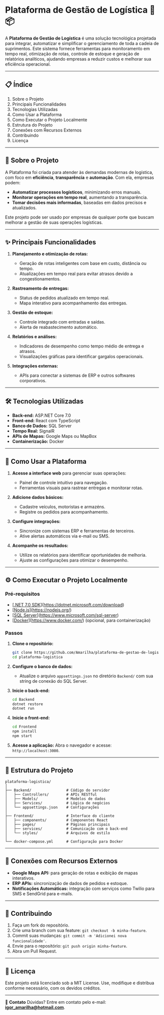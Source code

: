 # Plataforma de Gestão de Logística 🚚📦

A **Plataforma de Gestão de Logística** é uma solução tecnológica projetada para integrar, automatizar e simplificar o gerenciamento de toda a cadeia de suprimentos. Este sistema fornece ferramentas para monitoramento em tempo real, otimização de rotas, controle de estoque e geração de relatórios analíticos, ajudando empresas a reduzir custos e melhorar sua eficiência operacional.

---

## 📋 **Índice**
1. Sobre o Projeto
2. Principais Funcionalidades
3. Tecnologias Utilizadas
4. Como Usar a Plataforma
5. Como Executar o Projeto Localmente
6. Estrutura do Projeto
7. Conexões com Recursos Externos
8. Contribuindo
9. Licença

---

## 🌟 **Sobre o Projeto**
A Plataforma foi criada para atender às demandas modernas de logística, com foco em **eficiência**, **transparência** e **automação**. Com ela, empresas podem:
- **Automatizar processos logísticos**, minimizando erros manuais.
- **Monitorar operações em tempo real**, aumentando a transparência.
- **Tomar decisões mais informadas**, baseadas em dados precisos e atualizados.
  
Este projeto pode ser usado por empresas de qualquer porte que buscam melhorar a gestão de suas operações logísticas.

---

## ✨ **Principais Funcionalidades**
1. **Planejamento e otimização de rotas:**
   - Geração de rotas inteligentes com base em custo, distância ou tempo.
   - Atualizações em tempo real para evitar atrasos devido a congestionamentos.

2. **Rastreamento de entregas:**
   - Status de pedidos atualizado em tempo real.
   - Mapa interativo para acompanhamento das entregas.

3. **Gestão de estoque:**
   - Controle integrado com entradas e saídas.
   - Alerta de reabastecimento automático.

4. **Relatórios e análises:**
   - Indicadores de desempenho como tempo médio de entrega e atrasos.
   - Visualizações gráficas para identificar gargalos operacionais.

5. **Integrações externas:**
   - APIs para conectar a sistemas de ERP e outros softwares corporativos.

---

## 🛠 **Tecnologias Utilizadas**
- **Back-end:** ASP.NET Core 7.0  
- **Front-end:** React com TypeScript  
- **Banco de Dados:** SQL Server  
- **Tempo Real:** SignalR  
- **APIs de Mapas:** Google Maps ou MapBox  
- **Containerização:** Docker  

---

## 🏃 **Como Usar a Plataforma**
1. **Acesse a interface web** para gerenciar suas operações:
   - Painel de controle intuitivo para navegação.
   - Ferramentas visuais para rastrear entregas e monitorar rotas.

2. **Adicione dados básicos:**
   - Cadastre veículos, motoristas e armazéns.
   - Registre os pedidos para acompanhamento.

3. **Configure integrações:**
   - Sincronize com sistemas ERP e ferramentas de terceiros.
   - Ative alertas automáticos via e-mail ou SMS.

4. **Acompanhe os resultados:**
   - Utilize os relatórios para identificar oportunidades de melhoria.
   - Ajuste as configurações para otimizar o desempenho.

---

## ⚙️ **Como Executar o Projeto Localmente**

### **Pré-requisitos**
- [[.NET 7.0 SDK](https://dotnet.microsoft.com/download)](https://dotnet.microsoft.com/download)
- [[Node.js](https://nodejs.org/)](https://nodejs.org/)
- [[SQL Server](https://www.microsoft.com/sql-server)](https://www.microsoft.com/sql-server)
- [[Docker](https://www.docker.com/)](https://www.docker.com/) (opcional, para containerização)

### **Passos**
1. **Clone o repositório:**
   ```bash
   git clone https://github.com/Amarilha/plataforma-de-gestao-de-logistica.git
   cd plataforma-logistica
   ```

2. **Configure o banco de dados:**
   - Atualize o arquivo `appsettings.json` no diretório `Backend/` com sua string de conexão do SQL Server.

3. **Inicie o back-end:**
   ```bash
   cd Backend
   dotnet restore
   dotnet run
   ```

4. **Inicie o front-end:**
   ```bash
   cd Frontend
   npm install
   npm start
   ```

5. **Acesse a aplicação:**
   Abra o navegador e acesse: `http://localhost:3000`.

---

## 📂 **Estrutura do Projeto**
```
plataforma-logistica/
│
├── Backend/                # Código do servidor
│   ├── Controllers/        # APIs RESTful
│   ├── Models/             # Modelos de dados
│   ├── Services/           # Lógica de negócios
│   └── appsettings.json    # Configurações
│
├── Frontend/               # Interface do cliente
│   ├── components/         # Componentes React
│   ├── pages/              # Páginas principais
│   ├── services/           # Comunicação com o back-end
│   └── styles/             # Arquivos de estilo
│
└── docker-compose.yml      # Configuração para Docker
```

---

## 🔗 **Conexões com Recursos Externos**
- **Google Maps API:** para geração de rotas e exibição de mapas interativos.
- **ERP APIs:** sincronização de dados de pedidos e estoque.
- **Notificações Automáticas:** integração com serviços como Twilio para SMS e SendGrid para e-mails.

---

## 🤝 **Contribuindo**
1. Faça um fork do repositório.
2. Crie uma branch com sua feature: `git checkout -b minha-feature`.
3. Commit suas mudanças: `git commit -m 'Adicionei nova funcionalidade'`.
4. Envie para o repositório: `git push origin minha-feature`.
5. Abra um Pull Request.

---

## 📄 **Licença**
Este projeto está licenciado sob a MIT License. Use, modifique e distribua conforme necessário, com os devidos créditos.

---

📧 **Contato**
Dúvidas? Entre em contato pelo e-mail: **[igor_amarilha@hotmail.com](mailto:igor_amarilha@hotmail.com)**.
